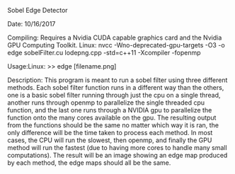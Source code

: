 Sobel Edge Detector

Date: 10/16/2017
 
Compiling: Requires a Nvidia CUDA capable graphics card and the Nvidia GPU Computing Toolkit.
      Linux: nvcc -Wno-deprecated-gpu-targets -O3 -o edge sobelFilter.cu lodepng.cpp -std=c++11 -Xcompiler -fopenmp
 
Usage:Linux: >> edge [filename.png]
 
Description: This program is meant to run a sobel filter using three different methods. Each sobel
      filter function runs in a different way than the others, one is a basic sobel filter running
      through just the cpu on a single thread, another runs through openmp to parallelize the 
      single threaded cpu function, and the last one runs through a NVIDIA gpu to parallelize the 
      function onto the many cores available on the gpu. The resulting output from the functions 
      should be the same no matter which way it is ran, the only difference will be the time taken
      to process each method. In most cases, the CPU will run the slowest, then openmp, and finally
      the GPU method will run the fastest (due to having more cores to handle many small computations).
      The result will be an image showing an edge map produced by each method, the edge maps should all
      be the same.
